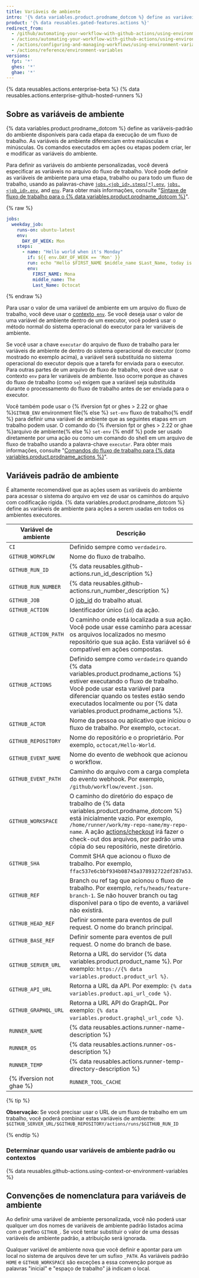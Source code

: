 ```yaml
---
title: Variáveis de ambiente
intro: '{% data variables.product.prodname_dotcom %} define as variáveis do ambiente para cada execução do fluxo de trabalho {% data variables.product.prodname_actions %}. Você também pode definir variáveis de ambiente personalizadas no seu arquivo do fluxo de trabalho.'
product: '{% data reusables.gated-features.actions %}'
redirect_from:
  - /github/automating-your-workflow-with-github-actions/using-environment-variables
  - /actions/automating-your-workflow-with-github-actions/using-environment-variables
  - /actions/configuring-and-managing-workflows/using-environment-variables
  - /actions/reference/environment-variables
versions:
  fpt: '*'
  ghes: '*'
  ghae: '*'
---
```


{% data reusables.actions.enterprise-beta %}
{% data reusables.actions.enterprise-github-hosted-runners %}

## Sobre as variáveis de ambiente

{% data variables.product.prodname_dotcom %} define as variáveis-padrão do ambiente disponíveis para cada etapa da execução de um fluxo de trabalho. As variáveis de ambiente diferenciam entre maiúsculas e minúsculas. Os comandos executados em ações ou etapas podem criar, ler e modificar as variáveis do ambiente.

Para definir as variáveis do ambiente personalizadas, você deverá especificar as variáveis no arquivo do fluxo de trabalho. Você pode definir as variáveis de ambiente para uma etapa, trabalho ou para todo um fluxo de trabalho, usando as palavras-chave [`jobs.<job_id>.steps[*].env`](/github/automating-your-workflow-with-github-actions/workflow-syntax-for-github-actions#jobsjob_idstepsenv), [`jobs.<job_id>.env`](/github/automating-your-workflow-with-github-actions/workflow-syntax-for-github-actions#jobsjob_idenv), and [`env`](/github/automating-your-workflow-with-github-actions/workflow-syntax-for-github-actions#env). Para obter mais informações, consulte "[Sintaxe de fluxo de trabalho para o {% data variables.product.prodname_dotcom %}](/articles/workflow-syntax-for-github-actions/#jobsjob_idstepsenv)".

{% raw %}
```yaml
jobs:
  weekday_job:
    runs-on: ubuntu-latest
    env:
      DAY_OF_WEEK: Mon
    steps:
      - name: "Hello world when it's Monday"
        if: ${{ env.DAY_OF_WEEK == 'Mon' }}
        run: echo "Hello $FIRST_NAME $middle_name $Last_Name, today is Monday!"
        env:
          FIRST_NAME: Mona
          middle_name: The
          Last_Name: Octocat
```
{% endraw %}

Para usar o valor de uma variável de ambiente em um arquivo do fluxo de trabalho, você deve usar o [contexto` env`](/actions/reference/context-and-expression-syntax-for-github-actions#env-context). Se você deseja usar o valor de uma variável de ambiente dentro de um executor, você poderá usar o método normal do sistema operacional do executor para ler variáveis de ambiente.

Se você usar a chave `executar` do arquivo de fluxo de trabalho para ler variáveis de ambiente de dentro do sistema operacional do executor (como mostrado no exemplo acima), a variável será substituída no sistema operacional do executor depois que a tarefa for enviada para o executor. Para outras partes de um arquivo de fluxo de trabalho, você deve usar o contexto `env` para ler variáveis de ambiente. Isso ocorre porque as chaves do fluxo de trabalho (como `se`) exigem que a variável seja substituída durante o processamento do fluxo de trabalho antes de ser enviada para o executor.

Você também pode usar o {% ifversion fpt or ghes > 2.22 or ghae %}`GITHUB_ENV` environment file{% else %} `set-env` fluxo de trabalho{% endif %} para definir uma variável de ambiente que as seguintes etapas em um trabalho podem usar. O comando do {% ifversion fpt or ghes > 2.22 or ghae %}arquivo de ambiente{% else %} `set-env` {% endif %} pode ser usado diretamente por uma ação ou como um comando do shell em um arquivo de fluxo de trabalho usando a palavra-chave `executar`. Para obter mais informações, consulte "[Comandos do fluxo de trabalho para {% data variables.product.prodname_actions %}](/actions/reference/workflow-commands-for-github-actions/#setting-an-environment-variable)".

## Variáveis padrão de ambiente

É altamente recomendável que as ações usem as variáveis do ambiente para acessar o sistema do arquivo em vez de usar os caminhos do arquivo com codificação rígida. {% data variables.product.prodname_dotcom %} define as variáveis de ambiente para ações a serem usadas em todos os ambientes executores.

| Variável de ambiente | Descrição                                                                                                                                                                                                                                                                                                                                      |
| -------------------- | ---------------------------------------------------------------------------------------------------------------------------------------------------------------------------------------------------------------------------------------------------------------------------------------------------------------------------------------------- |
| `CI`                 | Definido sempre como `verdadeiro`.                                                                                                                                                                                                                                                                                                             |
| `GITHUB_WORKFLOW`    | Nome do fluxo de trabalho.                                                                                                                                                                                                                                                                                                                     |
| `GITHUB_RUN_ID`      | {% data reusables.github-actions.run_id_description %}
| `GITHUB_RUN_NUMBER`  | {% data reusables.github-actions.run_number_description %}
| `GITHUB_JOB`         | O [job_id](/actions/reference/workflow-syntax-for-github-actions#jobsjob_id) do trabalho atual.                                                                                                                                                                                                                                                |
| `GITHUB_ACTION`      | Identificador único (`id`) da ação.                                                                                                                                                                                                                                                                                                            |
| `GITHUB_ACTION_PATH` | O caminho onde está localizada a sua ação. Você pode usar esse caminho para acessar os arquivos localizados no mesmo repositório que sua ação. Esta variável só é compatível em ações compostas.                                                                                                                                               |
| `GITHUB_ACTIONS`     | Definido sempre como `verdadeiro` quando {% data variables.product.prodname_actions %} estiver executando o fluxo de trabalho. Você pode usar esta variável para diferenciar quando os testes estão sendo executados localmente ou por {% data variables.product.prodname_actions %}.                                                        |
| `GITHUB_ACTOR`       | Nome da pessoa ou aplicativo que iniciou o fluxo de trabalho. Por exemplo, `octocat`.                                                                                                                                                                                                                                                          |
| `GITHUB_REPOSITORY`  | Nome do repositório e o proprietário. Por exemplo, `octocat/Hello-World`.                                                                                                                                                                                                                                                                      |
| `GITHUB_EVENT_NAME`  | Nome do evento de webhook que acionou o workflow.                                                                                                                                                                                                                                                                                              |
| `GITHUB_EVENT_PATH`  | Caminho do arquivo com a carga completa do evento webhook. Por exemplo, `/github/workflow/event.json`.                                                                                                                                                                                                                                         |
| `GITHUB_WORKSPACE`   | O caminho do diretório do espaço de trabalho de {% data variables.product.prodname_dotcom %} está inicialmente vazio. Por exemplo, `/home/runner/work/my-repo-name/my-repo-name`. A ação [actions/checkout](https://github.com/actions/checkout) irá fazer o check-out dos arquivos, por padrão uma cópia do seu repositório, neste diretório. |
| `GITHUB_SHA`         | Commit SHA que acionou o fluxo de trabalho. Por exemplo, `ffac537e6cbbf934b08745a378932722df287a53`.                                                                                                                                                                                                                                           |
| `GITHUB_REF`         | Branch ou ref tag que acionou o fluxo de trabalho. Por exemplo, `refs/heads/feature-branch-1`. Se não houver branch ou tag disponível para o tipo de evento, a variável não existirá.                                                                                                                                                          |
| `GITHUB_HEAD_REF`    | Definir somente para eventos de pull request. O nome do branch principal.                                                                                                                                                                                                                                                                      |
| `GITHUB_BASE_REF`    | Definir somente para eventos de pull request. O nome do branch de base.                                                                                                                                                                                                                                                                        |
| `GITHUB_SERVER_URL`  | Retorna a URL do servidor {% data variables.product.product_name %}. Por exemplo: `https://{% data variables.product.product_url %}`.                                                                                                                                                                                                          |
| `GITHUB_API_URL`     | Retorna a URL da API. Por exemplo: `{% data variables.product.api_url_code %}`.                                                                                                                                                                                                                                                                |
| `GITHUB_GRAPHQL_URL` | Retorna a URL API do GraphQL. Por exemplo: `{% data variables.product.graphql_url_code %}`.                                                                                                                                                                                                                                                    |
| `RUNNER_NAME`        | {% data reusables.actions.runner-name-description %}
| `RUNNER_OS`          | {% data reusables.actions.runner-os-description %}
| `RUNNER_TEMP`        | {% data reusables.actions.runner-temp-directory-description %}
{% ifversion not ghae %}| `RUNNER_TOOL_CACHE` | {% data reusables.actions.runner-tool-cache-description %}{% endif %}

{% tip %}

**Observação:** Se você precisar usar o URL de um fluxo de trabalho em um trabalho, você poderá combinar estas variáveis de ambiente: `$GITHUB_SERVER_URL/$GITHUB_REPOSITORY/actions/runs/$GITHUB_RUN_ID`

{% endtip %}

### Determinar quando usar variáveis de ambiente padrão ou contextos

{% data reusables.github-actions.using-context-or-environment-variables %}

## Convenções de nomenclatura para variáveis de ambiente

Ao definir uma variável de ambiente personalizada, você não poderá usar qualquer um dos nomes de variáveis de ambiente padrão listados acima com o prefixo `GITHUB_`. Se você tentar substituir o valor de uma dessas variáveis de ambiente padrão, a atribuição será ignorada.

Qualquer variável de ambiente nova que você definir e apontar para um local no sistema de arquivos deve ter um sufixo `_PATH`. As variáveis padrão `HOME` e `GITHUB_WORKSPACE` são exceções a essa convenção porque as palavras "inicial" e "espaço de trabalho" já indicam o local.
